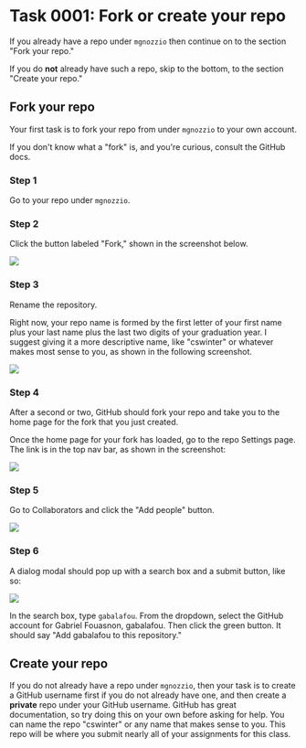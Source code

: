 # Task 0001: Fork or create your repo

If you already have a repo under `mgnozzio` then continue on to the section "Fork your repo."

If you do **not** already have such a repo, skip to the bottom, to the section "Create your repo."

## Fork your repo

Your first task is to fork your repo from under `mgnozzio` to your own account.

If you don't know what a "fork" is, and you're curious, consult the GitHub docs.

### Step 1

Go to your repo under `mgnozzio`.

### Step 2

Click the button labeled "Fork," shown in the screenshot below.

![](https://github.com/gabalafou/zebracorn/assets/317883/3bcbd1b1-e10c-4831-97f7-8fe2578b1c94)

### Step 3

Rename the repository. 

Right now, your repo name is formed by the first letter of your first name plus
your last name plus the last two digits of your graduation year. I suggest
giving it a more descriptive name, like "cswinter" or whatever makes most sense
to you, as shown in the following screenshot.

![](https://github.com/gabalafou/zebracorn/assets/317883/7ef0b6ff-4cc3-49bf-908f-e95a1819bb28)

### Step 4

After a second or two, GitHub should fork your repo and take you to the home
page for the fork that you just created. 

Once the home page for your fork has loaded, go to the repo Settings page. The
link is in the top nav bar, as shown in the screenshot:

![](https://github.com/gabalafou/zebracorn/assets/317883/f8b15a1e-1035-4a9d-abbb-9e987b5f69f2)

### Step 5

Go to Collaborators and click the "Add people" button.

![](https://github.com/gabalafou/zebracorn/assets/317883/739c0d1a-58b5-441f-9ce6-073a2508ce79)

### Step 6

A dialog modal should pop up with a search box and a submit button, like so:

![](https://github.com/gabalafou/zebracorn/assets/317883/3791b857-0db1-4b74-adff-e6401d03347f)

In the search box, type `gabalafou`. From the dropdown, select the GitHub
account for Gabriel Fouasnon, gabalafou. Then click the green button. It should say "Add
gabalafou to this repository."

## Create your repo

If you do not already have a repo under `mgnozzio`, then your task is to create
a GitHub username first if you do not already have one, and then create a
**private** repo under your GitHub username. GitHub has great documentation, so
try doing this on your own before asking for help. You can name the repo
"cswinter" or any name that makes sense to you. This repo will be where you
submit nearly all of your assignments for this class.
